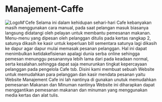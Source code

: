 # Manajement-Caffe
![LogoM'Cefe](https://user-images.githubusercontent.com/83653696/145941662-3e30cfbb-0c16-4957-ae29-0bd07825a700.PNG)
Selama ini dalam kehidupan sehari-hari Cafe kebanyakan masih menggunakan cara manual, pada saat pelangan masuk biasanya langsung didatangi oleh pelayan untuk membantu pemesanan makanan. Menu-menu yang dipesan oleh pelanggan ditulis pada kertas rangkap 2, satunya dikasih ke kasir untuk keperluan bill sementara satunya lagi dikasih ke dapur agar dapur mulai memasak pesanan pelanggan. Hal ini dapat menimbulkan ketidakefisienan apalagi dunia serba online sehingga pemesan menunggu pesanannya lebih lama dari pada keadaan normal, serta kesalahan.sehingga dapat saja menurunkan tingkat kepercayaan pelanggan pada pengelola Cafe tsb. Disini kami membuat sebuah Website untuk memudahkan para pelanggan dan kasir mendata pesanan yaitu Website Manajement Cafe ini lah nantinya di gunakan unutuk memudahkan pemesanan Makanan dan Minuman nantinya Website ini diharapkan dapat menggantikan pemesanan makanan dan minuman yang menggunakan media kertas dan alat tulis.
